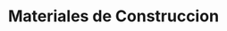 ---
title: "Materiales de Construccion"
url: /granada/materiales-de-construccion/
shop: comercio
---